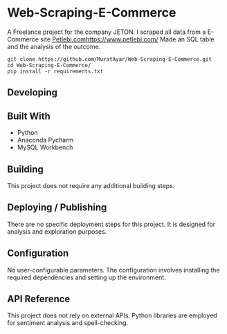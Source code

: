 # Web-Scraping-E-Commerce

A Freelance project for the company JETON. I scraped all data from a E-Commerce site [Petlebi.com](https://www.petlebi.com/)https://www.petlebi.com/ Made an SQL table and the analysis of the outcome. 

```shell
git clone https://github.com/MuratAyar/Web-Scraping-E-Commerce.git
cd Web-Scraping-E-Commerce/
pip install -r requirements.txt
```

## Developing

## Built With
- Python
- Anaconda Pycharm
- MySQL Workbench

## Building
This project does not require any additional building steps.

## Deploying / Publishing
There are no specific deployment steps for this project. It is designed for analysis and exploration purposes.

## Configuration
No user-configurable parameters. The configuration involves installing the required dependencies and setting up the environment.

## API Reference
This project does not rely on external APIs. Python libraries are employed for sentiment analysis and spell-checking.
